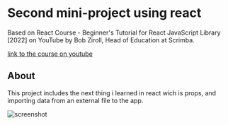 # Second mini-project using react

Based on React Course - Beginner's Tutorial for React JavaScript Library [2022] on YouTube by Bob Ziroll, Head of Education at Scrimba.

[link to the course on youtube](https://www.youtube.com/watch?v=bMknfKXIFA8&ab_channel=freeCodeCamp.org)

## About

This project includes the next thing i learned in react wich is props, and importing data from an external file to the app.

![screenshot](https://i.ibb.co/RCJ49nh/Screenshot-3.png)